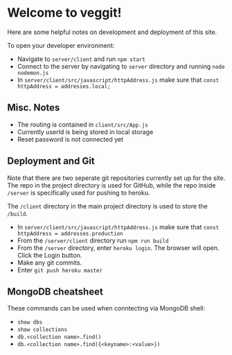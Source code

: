 # Welcome to veggit!

Here are some helpful notes on development and deployment of this site.

To open your developer environment:

- Navigate to `server/client` and run `npm start`
- Connect to the server by navigating to `server` directory and running `node nodemon.js`
- In `server/client/src/javascript/httpAddress.js` make sure that `const httpAddress = addresses.local;`

## Misc. Notes

- The routing is contained in `client/src/App.js`
- Currently userId is being stored in local storage
- Reset password is not connected yet

## Deployment and Git

Note that there are two seperate git repositories currently set up for the site. The repo in the project directory is used for GitHub, while the repo inside `/server` is specifically used for pushing to heroku.

The `/client` directory in the main project directory is used to store the `/build`.

- In `server/client/src/javascript/httpAddress.js` make sure that `const httpAddress = addresses.production`
- From the `/server/client` directory run `npm run build`
- From the `/server` directory, enter `heroku login`. The browser will open. Click the Login button.
- Make any git commits.
- Enter `git push heroku master`

## MongoDB cheatsheet

These commands can be used when conntecting via MongoDB shell:

- `show dbs`
- `show collections`
- `db.<collection name>.find()`
- `db.<collection name>.find({<keyname>:<value>})`
